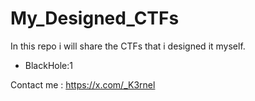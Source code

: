 # My_Designed_CTFs
In this repo i will share the CTFs that i designed it myself.

- BlackHole:1

Contact me : https://x.com/_K3rnel
